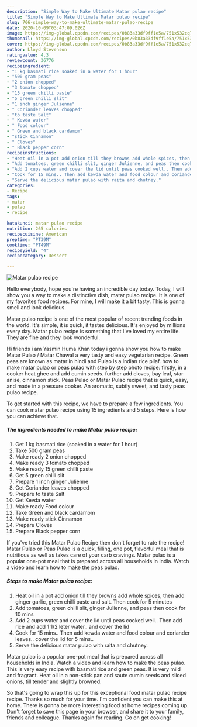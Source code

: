 ```yaml
---
description: "Simple Way to Make Ultimate Matar pulao recipe"
title: "Simple Way to Make Ultimate Matar pulao recipe"
slug: 706-simple-way-to-make-ultimate-matar-pulao-recipe
date: 2020-10-09T03:47:09.026Z
image: https://img-global.cpcdn.com/recipes/0b83a33df9ff1e5a/751x532cq70/matar-pulao-recipe-recipe-main-photo.jpg
thumbnail: https://img-global.cpcdn.com/recipes/0b83a33df9ff1e5a/751x532cq70/matar-pulao-recipe-recipe-main-photo.jpg
cover: https://img-global.cpcdn.com/recipes/0b83a33df9ff1e5a/751x532cq70/matar-pulao-recipe-recipe-main-photo.jpg
author: Lloyd Stevenson
ratingvalue: 4.3
reviewcount: 36776
recipeingredient:
- "1 kg basmati rice soaked in a water for 1 hour"
- "500 gram peas"
- "2 onion chopped"
- "3 tomato chopped"
- "15 green chilli paste"
- "5 green chilli slit"
- "1 inch ginger Julienne"
- " Coriander leaves chopped"
- "to taste Salt"
- " Kevda water"
- " Food colour"
- " Green and black cardamom"
- "stick Cinnamon"
- " Cloves"
- " Black pepper corn"
recipeinstructions:
- "Heat oil in a pot add onion till they browns add whole spices, then add ginger garlic, green chilli paste and salt. Then cook for 5 minutes"
- "Add tomatoes, green chilli slit, ginger Julienne, and peas then cook for 10 mins"
- "Add 2 cups water and cover the lid until peas cooked well.. Then add rice and add 1 1/2 leter water.. and cover the lid"
- "Cook for 15 mins.. Then add kewda water and food colour and coriander leaves.. cover the lid for 5 mins.."
- "Serve the delicious matar pulao with raita and chutney."
categories:
- Recipe
tags:
- matar
- pulao
- recipe

katakunci: matar pulao recipe 
nutrition: 265 calories
recipecuisine: American
preptime: "PT39M"
cooktime: "PT49M"
recipeyield: "4"
recipecategory: Dessert

---
```



![Matar pulao recipe](https://img-global.cpcdn.com/recipes/0b83a33df9ff1e5a/751x532cq70/matar-pulao-recipe-recipe-main-photo.jpg)

Hello everybody, hope you're having an incredible day today. Today, I will show you a way to make a distinctive dish, matar pulao recipe. It is one of my favorites food recipes. For mine, I will make it a bit tasty. This is gonna smell and look delicious.

Matar pulao recipe is one of the most popular of recent trending foods in the world. It's simple, it is quick, it tastes delicious. It's enjoyed by millions every day. Matar pulao recipe is something that I've loved my entire life. They are fine and they look wonderful.

Hi friends i am Yasmin Huma Khan today i gonna show you how to make Matar Pulao / Matar Chawal a very tasty and easy vegetarian recipe. Green peas are known as matar in hindi and Pulao is a Indian rice pilaf. how to make matar pulao or peas pulao with step by step photo recipe: firstly, in a cooker heat ghee and add cumin seeds. further add cloves, bay leaf, star anise, cinnamon stick. Peas Pulao or Matar Pulao recipe that is quick, easy, and made in a pressure cooker. An aromatic, subtly sweet, and tasty peas pulao recipe.


To get started with this recipe, we have to prepare a few ingredients. You can cook matar pulao recipe using 15 ingredients and 5 steps. Here is how you can achieve that.

<!--inarticleads1-->

##### The ingredients needed to make Matar pulao recipe:

1. Get 1 kg basmati rice (soaked in a water for 1 hour)
1. Take 500 gram peas
1. Make ready 2 onion chopped
1. Make ready 3 tomato chopped
1. Make ready 15 green chilli paste
1. Get 5 green chilli slit
1. Prepare 1 inch ginger Julienne
1. Get  Coriander leaves chopped
1. Prepare to taste Salt
1. Get  Kevda water
1. Make ready  Food colour
1. Take  Green and black cardamom
1. Make ready stick Cinnamon
1. Prepare  Cloves
1. Prepare  Black pepper corn


If you&#39;ve tried this Matar Pulao Recipe then don&#39;t forget to rate the recipe! Matar Pulao or Peas Pulao is a quick, filling, one pot, flavorful meal that is nutritious as well as takes care of your carb cravings. Matar pulao is a popular one-pot meal that is prepared across all households in India. Watch a video and learn how to make the peas pulao. 

<!--inarticleads2-->

##### Steps to make Matar pulao recipe:

1. Heat oil in a pot add onion till they browns add whole spices, then add ginger garlic, green chilli paste and salt. Then cook for 5 minutes
1. Add tomatoes, green chilli slit, ginger Julienne, and peas then cook for 10 mins
1. Add 2 cups water and cover the lid until peas cooked well.. Then add rice and add 1 1/2 leter water.. and cover the lid
1. Cook for 15 mins.. Then add kewda water and food colour and coriander leaves.. cover the lid for 5 mins..
1. Serve the delicious matar pulao with raita and chutney.


Matar pulao is a popular one-pot meal that is prepared across all households in India. Watch a video and learn how to make the peas pulao. This is very easy recipe with basmati rice and green peas. It is very mild and fragrant. Heat oil in a non-stick pan and saute cumin seeds and sliced onions, till tender and slightly browned. 

So that's going to wrap this up for this exceptional food matar pulao recipe recipe. Thanks so much for your time. I'm confident you can make this at home. There is gonna be more interesting food at home recipes coming up. Don't forget to save this page in your browser, and share it to your family, friends and colleague. Thanks again for reading. Go on get cooking!
